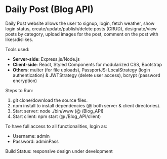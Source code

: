 # Daily Post (Blog API)

Daily Post website allows the user to signup, login, fetch weather, show login status, create/update/publish/delete posts (CRUD), designate/view posts by category, upload images for the post, comment on the post with likes/dislikes.

Tools used:
* <b>Server-side</b>: Express.js/Node.js
* <b>Client-side</b>: React, Styled Components for modularized CSS, Bootstrap
* <b>Others</b>: multer (for file uploads), PassportJS: LocalStrategy (login authentication) & JWTStrategy (delete user access), bcrypt (password encryption)

Steps to Run:

1. git clone/download the source files.
2. npm install to install dependencies (@ both server & client directories).
3. Start server: node ./bin/www (@ /Blog_API)
4. Start client: npm start (@ /Blog_API/client)

To have full access to all functionalities, login as:
* Username: admin
* Password: adminPass

Build Status: responsive design under development

